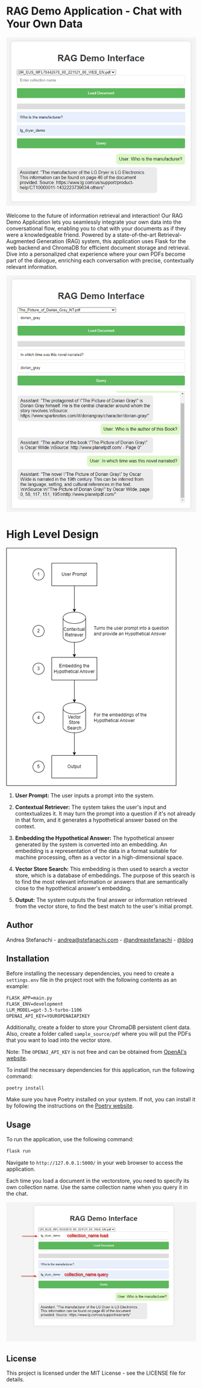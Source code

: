 # RAG Demo Application - Chat with Your Own Data

![Alt text](demo.png?raw=true "Demo")

Welcome to the future of information retrieval and interaction! Our RAG Demo Application lets you seamlessly integrate your own data into the conversational flow, enabling you to chat with your documents as if they were a knowledgeable friend. Powered by a state-of-the-art Retrieval-Augmented Generation (RAG) system, this application uses Flask for the web backend and ChromaDB for efficient document storage and retrieval. Dive into a personalized chat experience where your own PDFs become part of the dialogue, enriching each conversation with precise, contextually relevant information.

![Alt text](demo-narrative.png?raw=true "Demo")

# High Level Design

![Alt text](demo-hyde.png?raw=true "Demo")

1. **User Prompt:** The user inputs a prompt into the system.

2. **Contextual Retriever:** The system takes the user's input and contextualizes it. It may turn the prompt into a question if it's not already in that form, and it generates a hypothetical answer based on the context.

3. **Embedding the Hypothetical Answer:** The hypothetical answer generated by the system is converted into an embedding. An embedding is a representation of the data in a format suitable for machine processing, often as a vector in a high-dimensional space.

4. **Vector Store Search:** This embedding is then used to search a vector store, which is a database of embeddings. The purpose of this search is to find the most relevant information or answers that are semantically close to the hypothetical answer's embedding.

5. **Output:** The system outputs the final answer or information retrieved from the vector store, to find the best match to the user's initial prompt.


## Author

Andrea Stefanachi - <andrea@stefanachi.com> - [@andreastefanachi](https://www.linkedin.com/in/andreastefanachi/) - [@blog](https://stefanachi.com/about-me)


## Installation

Before installing the necessary dependencies, you need to create a `settings.env` file in the project root with the following contents as an example:

```env
FLASK_APP=main.py
FLASK_ENV=development
LLM_MODEL=gpt-3.5-turbo-1106
OPENAI_API_KEY=YOUROPENAIAPIKEY
```

Additionally, create a folder to store your ChromaDB persistent client data. Also, create a folder called `sample_source/pdf` where you will put the PDFs that you want to load into the vector store. 

Note: The `OPENAI_API_KEY` is not free and can be obtained from [OpenAI's website](https://openai.com/blog/openai-api).

To install the necessary dependencies for this application, run the following command:

```bash
poetry install
```

Make sure you have Poetry installed on your system. If not, you can install it by following the instructions on the [Poetry website](https://python-poetry.org/docs/).

## Usage

To run the application, use the following command:

```bash
flask run
```

Navigate to `http://127.0.0.1:5000/` in your web browser to access the application.

Each time you load a document in the vectorstore, you need to specify its own collection name. Use the same collection name when you query it in the chat.

![Alt text](demo-usage.png?raw=true "Demo")



## License

This project is licensed under the MIT License - see the LICENSE file for details.
